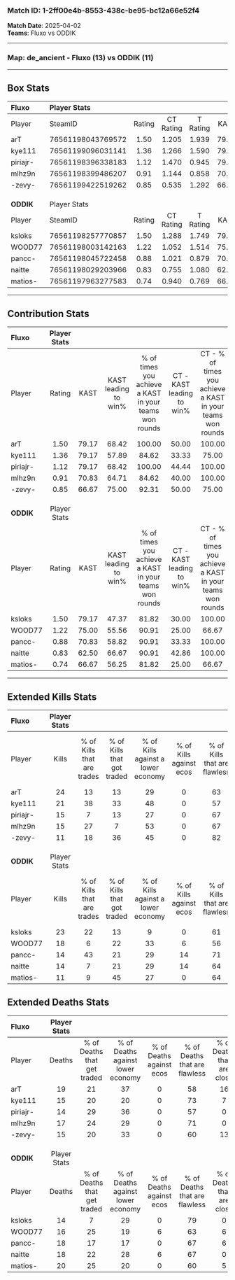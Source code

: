 ### Match ID: 1-2ff00e4b-8553-438c-be95-bc12a66e52f4  
**Match Date**: 2025-04-02  
**Teams**: Fluxo vs ODDIK  

---  

### **Map**: de_ancient - Fluxo (13) vs ODDIK (11)  
---  

## Box Stats  

| **Fluxo** | Player Stats      |        |           |          |       |       |       |         |        |      |     |
| :- | :- | :-: | :-: | :-: | :-: | :-: | :-: | :-: | :-: | :-: | :-: |
| Player    | SteamID           | Rating | CT Rating | T Rating | KAST  |  ADR  | Kills | Assists | Deaths | K/D  | HS% |
| arT       | 76561198043769572 |  1.50  |   1.205   |  1.939   | 79.17 | 122.0 |  24   |    7    |   19   | 1.26 | 58  |
| kye111    | 76561199096031141 |  1.36  |   1.266   |  1.590   | 79.17 | 90.7  |  21   |    2    |   15   | 1.40 | 57  |
| piriajr-  | 76561198396338183 |  1.12  |   1.470   |  0.945   | 79.17 | 74.1  |  15   |    3    |   14   | 1.07 | 66  |
| mlhz9n    | 76561198399486207 |  0.91  |   1.144   |  0.858   | 70.83 | 50.4  |  15   |    2    |   17   | 0.88 | 40  |
| -zevy-    | 76561199422519262 |  0.85  |   0.535   |  1.292   | 66.67 | 63.3  |  11   |    8    |   15   | 0.73 | 54  |
|           |                   |        |           |          |       |       |       |         |        |      |     |
|           |                   |        |           |          |       |       |       |         |        |      |     |
|           |                   |        |           |          |       |       |       |         |        |      |     |
| **ODDIK** | Player Stats      |        |           |          |       |       |       |         |        |      |     |
| Player    | SteamID           | Rating | CT Rating | T Rating | KAST  |  ADR  | Kills | Assists | Deaths | K/D  | HS% |
| ksloks    | 76561198257770857 |  1.50  |   1.288   |  1.749   | 79.17 | 96.8  |  23   |    7    |   14   | 1.64 | 69  |
| WOOD77    | 76561198003142163 |  1.22  |   1.052   |  1.514   | 75.00 | 88.8  |  18   |    7    |   16   | 1.13 | 55  |
| pancc-    | 76561198045722458 |  0.88  |   1.021   |  0.879   | 70.83 | 57.5  |  14   |    4    |   18   | 0.78 | 57  |
| naitte    | 76561198029203966 |  0.83  |   0.755   |  1.080   | 62.50 | 60.6  |  14   |    3    |   18   | 0.78 | 57  |
| matios-   | 76561197963277583 |  0.74  |   0.940   |  0.769   | 66.67 | 66.8  |  11   |    7    |   20   | 0.55 | 63  |
---  

## Contribution Stats  

| **Fluxo** | Player Stats |       |                      |                                                        |                           |                                                             |                          |                                                            |
| :- | :-: | :-: | :-: | :-: | :-: | :-: | :-: | :-: |
| Player    |    Rating    | KAST  | KAST leading to win% | % of times you achieve a KAST in your teams won rounds | CT - KAST leading to win% | CT - % of times you achieve a KAST in your teams won rounds | T - KAST leading to win% | T - % of times you achieve a KAST in your teams won rounds |
| arT       |     1.50     | 79.17 |        68.42         |                         100.00                         |           50.00           |                           100.00                            |          81.82           |                           100.00                           |
| kye111    |     1.36     | 79.17 |        57.89         |                         84.62                          |           33.33           |                            75.00                            |          80.00           |                           88.89                            |
| piriajr-  |     1.12     | 79.17 |        68.42         |                         100.00                         |           44.44           |                           100.00                            |          90.00           |                           100.00                           |
| mlhz9n    |     0.91     | 70.83 |        64.71         |                         84.62                          |           40.00           |                           100.00                            |          100.00          |                           77.78                            |
| -zevy-    |     0.85     | 66.67 |        75.00         |                         92.31                          |           50.00           |                            75.00                            |          90.00           |                           100.00                           |
|           |              |       |                      |                                                        |                           |                                                             |                          |                                                            |
|           |              |       |                      |                                                        |                           |                                                             |                          |                                                            |
|           |              |       |                      |                                                        |                           |                                                             |                          |                                                            |
| **ODDIK** | Player Stats |       |                      |                                                        |                           |                                                             |                          |                                                            |
| Player    |    Rating    | KAST  | KAST leading to win% | % of times you achieve a KAST in your teams won rounds | CT - KAST leading to win% | CT - % of times you achieve a KAST in your teams won rounds | T - KAST leading to win% | T - % of times you achieve a KAST in your teams won rounds |
| ksloks    |     1.50     | 79.17 |        47.37         |                         81.82                          |           30.00           |                           100.00                            |          66.67           |                           75.00                            |
| WOOD77    |     1.22     | 75.00 |        55.56         |                         90.91                          |           25.00           |                            66.67                            |          80.00           |                           100.00                           |
| pancc-    |     0.88     | 70.83 |        58.82         |                         90.91                          |           33.33           |                           100.00                            |          87.50           |                           87.50                            |
| naitte    |     0.83     | 62.50 |        66.67         |                         90.91                          |           42.86           |                           100.00                            |          87.50           |                           87.50                            |
| matios-   |     0.74     | 66.67 |        56.25         |                         81.82                          |           25.00           |                            66.67                            |          87.50           |                           87.50                            |
---  

## Extended Kills Stats  

| **Fluxo** | Player Stats |                            |                            |                                    |                         |                              |                                 |                                       |                    |           |
| :- | :-: | :-: | :-: | :-: | :-: | :-: | :-: | :-: | :-: | :-: |
| Player    |    Kills     | % of Kills that are trades | % of Kills that got traded | % of Kills against a lower economy | % of Kills against ecos | % of Kills that are flawless | % of Kills that are close duels | % of Kills that are assisted by flash | Pistol Round Kills | AWP Kills |
| arT       |      24      |             13             |             13             |                 29                 |            0            |              63              |                4                |                   4                   |         1          |     3     |
| kye111    |      21      |             38             |             33             |                 48                 |            0            |              57              |                5                |                   5                   |         0          |     3     |
| piriajr-  |      15      |             7              |             13             |                 27                 |            0            |              67              |                0                |                   0                   |         0          |     1     |
| mlhz9n    |      15      |             27             |             7              |                 53                 |            0            |              67              |                7                |                  13                   |         0          |     0     |
| -zevy-    |      11      |             18             |             36             |                 45                 |            0            |              82              |                0                |                   0                   |         2          |     1     |
|           |              |                            |                            |                                    |                         |                              |                                 |                                       |                    |           |
|           |              |                            |                            |                                    |                         |                              |                                 |                                       |                    |           |
|           |              |                            |                            |                                    |                         |                              |                                 |                                       |                    |           |
| **ODDIK** | Player Stats |                            |                            |                                    |                         |                              |                                 |                                       |                    |           |
| Player    |    Kills     | % of Kills that are trades | % of Kills that got traded | % of Kills against a lower economy | % of Kills against ecos | % of Kills that are flawless | % of Kills that are close duels | % of Kills that are assisted by flash | Pistol Round Kills | AWP Kills |
| ksloks    |      23      |             22             |             13             |                 9                  |            0            |              61              |                4                |                   4                   |         0          |     3     |
| WOOD77    |      18      |             6              |             22             |                 33                 |            6            |              56              |               17                |                  11                   |         2          |     3     |
| pancc-    |      14      |             43             |             21             |                 29                 |           14            |              71              |                7                |                   0                   |         0          |     1     |
| naitte    |      14      |             7              |             21             |                 29                 |           14            |              64              |                7                |                   0                   |         0          |     0     |
| matios-   |      11      |             9              |             45             |                 27                 |            0            |              64              |                0                |                   0                   |         0          |     3     |
## Extended Deaths Stats  

| **Fluxo** | Player Stats |                             |                                   |                          |                               |                            |                           |               |
| :- | :-: | :-: | :-: | :-: | :-: | :-: | :-: | :-: |
| Player    |    Deaths    | % of Deaths that get traded | % of Deaths against lower economy | % of Deaths against ecos | % of Deaths that are flawless | % of Deaths that are close | % of Deaths while blinded | Deaths to AWP |
| arT       |      19      |             21              |                37                 |            0             |              58               |             16             |             5             |       0       |
| kye111    |      15      |             20              |                20                 |            0             |              73               |             7              |            13             |       1       |
| piriajr-  |      14      |             29              |                36                 |            0             |              57               |             0              |             0             |       0       |
| mlhz9n    |      17      |             24              |                29                 |            0             |              71               |             0              |             0             |       1       |
| -zevy-    |      15      |             20              |                33                 |            0             |              60               |             13             |             0             |       0       |
|           |              |                             |                                   |                          |                               |                            |                           |               |
|           |              |                             |                                   |                          |                               |                            |                           |               |
|           |              |                             |                                   |                          |                               |                            |                           |               |
| **ODDIK** | Player Stats |                             |                                   |                          |                               |                            |                           |               |
| Player    |    Deaths    | % of Deaths that get traded | % of Deaths against lower economy | % of Deaths against ecos | % of Deaths that are flawless | % of Deaths that are close | % of Deaths while blinded | Deaths to AWP |
| ksloks    |      14      |              7              |                29                 |            0             |              79               |             0              |            14             |       1       |
| WOOD77    |      16      |             25              |                19                 |            6             |              63               |             6              |             6             |       0       |
| pancc-    |      18      |             17              |                17                 |            0             |              67               |             6              |             0             |       0       |
| naitte    |      18      |             22              |                28                 |            6             |              67               |             0              |             0             |       1       |
| matios-   |      20      |             25              |                20                 |            0             |              60               |             5              |             5             |       1       |

